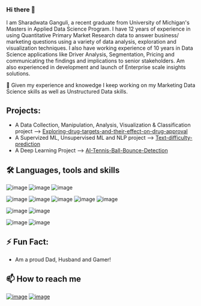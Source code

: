 ### Hi there 👋

I am Sharadwata Ganguli, a recent graduate from University of Michigan's Masters in Applied Data Science Program. I have	12 years of experience in using Quantitative Primary Market Research data to answer business/ marketing questions using a variety of data analysis, exploration and visualization techniques. I also have working experience of 10 years in Data Science applications like Driver Analysis, Segmentation, Pricing and communicating the findings and implications to senior stakeholders. Am also experienced in development and launch of Enterprise scale insights solutions.

🔭 Given my experience and knowedge I keep working on my Marketing Data Science skills as well as Unstructured Data skills.


## Projects:
* A Data Collection, Manipulation, Analysis, Visualization & Classification project --> <a href="https://github.com/s-ganguli/Exploring-drug-targets-and-their-effect-on-drug-approval"> Exploring-drug-targets-and-their-effect-on-drug-approval</a>
* A Supervized ML, Unsupervised ML and NLP project --> <a href="https://github.com/s-ganguli/Text-difficulty-prediction"> Text-difficulty-prediction</a>
* A Deep Learning Project --> <a href="https://github.com/s-ganguli/AI-Tennis-Ball-Bounce-Detection"> AI-Tennis-Ball-Bounce-Detection</a>


## 🛠 Languages, tools and skills 
![image](https://user-images.githubusercontent.com/86696198/170815126-2b44ed7f-e8cf-4c22-8f7c-f362e8333a27.png)
![image](https://user-images.githubusercontent.com/86696198/170815130-d3289971-a1f0-49ae-b32c-9a493fe5ca1a.png)
![image](https://user-images.githubusercontent.com/86696198/170815138-df58b430-05c4-4006-93a3-98fa84613dd2.png)

![image](https://user-images.githubusercontent.com/86696198/170815144-678de0ed-f5be-4dbd-81f0-66533554c439.png)
![image](https://user-images.githubusercontent.com/86696198/170815149-7c8a16e5-851e-46fe-9953-4e0307920195.png)
![image](https://user-images.githubusercontent.com/86696198/170815152-aed8ef9d-9e5e-4566-817c-7ff938417a07.png)
![image](https://user-images.githubusercontent.com/86696198/170815157-b0ced241-76fd-4c31-8483-0761c1de8f3d.png)
![image](https://user-images.githubusercontent.com/86696198/170815594-ac182a5b-03d2-41a7-bb2a-2621e08e3321.png)


![image](https://user-images.githubusercontent.com/86696198/170815159-1b8b309e-0a92-41f0-809a-4fe99a5ab30c.png)
![image](https://user-images.githubusercontent.com/86696198/170815165-65bc25e6-b157-4c49-8196-b8864bd2a04b.png)

![image](https://user-images.githubusercontent.com/86696198/170815499-d5a511e8-f30b-40aa-a93a-9efc5a1c7f0f.png)
![image](https://user-images.githubusercontent.com/86696198/170815510-191d5b1b-3915-4b26-b178-33bd78b0cf13.png)



## ⚡ Fun Fact:
* Am a proud Dad, Husband and Gamer! 

## 📫 How to reach me 
<a href="https://in.linkedin.com/in/sharadwataganguli">![image](https://user-images.githubusercontent.com/86696198/170815000-922ec508-9a1d-499c-82e9-ac2eca1b6e7e.png)</a> <a href="mailto:sharadwata.ganguli@gmail.com">![image](https://user-images.githubusercontent.com/86696198/170815077-5cb6fb56-0d32-47eb-b3b9-6fd7a7cba5c9.png)</a>

<!--
**s-ganguli/s-ganguli** is a ✨ _special_ ✨ repository because its `README.md` (this file) appears on your GitHub profile.

Here are some ideas to get you started:

- 🔭 I’m currently working on ...
- 🌱 I’m currently learning ...
- 👯 I’m looking to collaborate on ...
- 🤔 I’m looking for help with ...
- 💬 Ask me about ...
- 📫 How to reach me: ...
- 😄 Pronouns: ...
- ⚡ Fun fact: ...
-->
